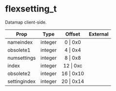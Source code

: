 # flexsetting_t
Datamap client-side.

|Prop|Type|Offset|External|
|---|:-:|:-:|--:|
|nameindex|integer|0 \| 0x0||
|obsolete1|integer|4 \| 0x4||
|numsettings|integer|8 \| 0x8||
|index|integer|12 \| 0xc||
|obsolete2|integer|16 \| 0x10||
|settingindex|integer|20 \| 0x14||
